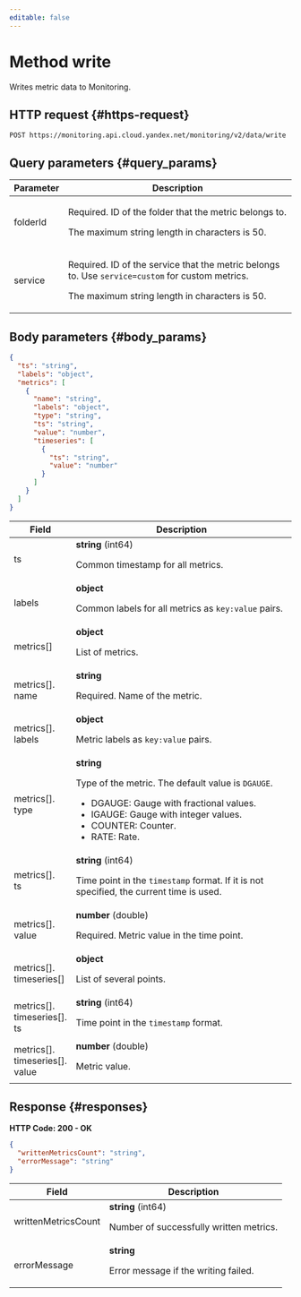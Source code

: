 ```yaml
---
editable: false
---
```


# Method write
Writes metric data to Monitoring.
 

 
## HTTP request {#https-request}
```
POST https://monitoring.api.cloud.yandex.net/monitoring/v2/data/write
```

## Query parameters {#query_params}
 
Parameter | Description
--- | ---
folderId | <p>Required. ID of the folder that the metric belongs to.</p> <p>The maximum string length in characters is 50.</p>
service | <p>Required. ID of the service that the metric belongs to. Use <code>service=custom</code> for custom metrics.</p> <p>The maximum string length in characters is 50.</p>
 
## Body parameters {#body_params}
 
```json 
{
  "ts": "string",
  "labels": "object",
  "metrics": [
    {
      "name": "string",
      "labels": "object",
      "type": "string",
      "ts": "string",
      "value": "number",
      "timeseries": [
        {
          "ts": "string",
          "value": "number"
        }
      ]
    }
  ]
}
```

Field | Description
--- | ---
ts | **string** (int64)<br><p>Common timestamp for all metrics.</p> 
labels | **object**<br><p>Common labels for all metrics as <code>key:value</code> pairs.</p> 
metrics[] | **object**<br><p>List of metrics.</p> 
metrics[].<br>name | **string**<br><p>Required. Name of the metric.</p> 
metrics[].<br>labels | **object**<br><p>Metric labels as  <code>key:value</code> pairs.</p> 
metrics[].<br>type | **string**<br><p>Type of the metric. The default value is <code>DGAUGE</code>.</p> <ul> <li>DGAUGE: Gauge with fractional values.</li> <li>IGAUGE: Gauge with integer values.</li> <li>COUNTER: Counter.</li> <li>RATE: Rate.</li> </ul> 
metrics[].<br>ts | **string** (int64)<br><p>Time point in the <code>timestamp</code> format. If it is not specified, the current time is used.</p> 
metrics[].<br>value | **number** (double)<br><p>Required. Metric value in the time point.</p> 
metrics[].<br>timeseries[] | **object**<br><p>List of several points.</p> 
metrics[].<br>timeseries[].<br>ts | **string** (int64)<br><p>Time point in the <code>timestamp</code> format.</p> 
metrics[].<br>timeseries[].<br>value | **number** (double)<br><p>Metric value.</p>
 
## Response {#responses}
**HTTP Code: 200 - OK**

```json 
{
  "writtenMetricsCount": "string",
  "errorMessage": "string"
}
```

 
Field | Description
--- | ---
writtenMetricsCount | **string** (int64)<br><p>Number of successfully written metrics.</p> 
errorMessage | **string**<br><p>Error message if the writing failed.</p> 